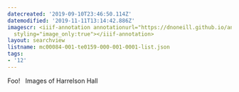 ```yaml
---
datecreated: '2019-09-10T23:46:50.114Z'
datemodified: '2019-11-11T13:14:42.886Z'
imagescr: <iiif-annotation annotationurl="https://dnoneill.github.io/annotate/annotations/46ee5f18-d425-11e9-be2d-264b21d27f42.json"
  styling="image_only:true"></iiif-annotation>
layout: searchview
listname: mc00084-001-te0159-000-001-0001-list.json
tags:
- '12'
---
```

Foo!
 
Images of Harrelson Hall